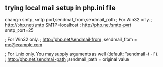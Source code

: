 ## trying local mail setup in php.ini file
changin smtp, smtp port,sendmail_from,sendmail_path
; For Win32 only.
; http://php.net/smtp
SMTP=localhost
; http://php.net/smtp-port
smtp_port=25

; For Win32 only.
; http://php.net/sendmail-from
;sendmail_from = me@example.com

; For Unix only.  You may supply arguments as well (default: "sendmail -t -i").
; http://php.net/sendmail-path
;sendmail_path = 
original value